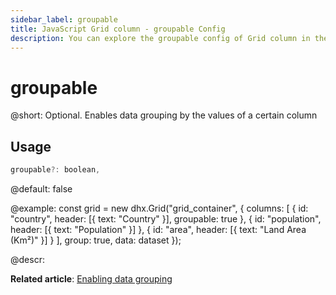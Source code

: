 ```yaml
---
sidebar_label: groupable
title: JavaScript Grid column - groupable Config 
description: You can explore the groupable config of Grid column in the documentation of the DHTMLX JavaScript UI library. Browse developer guides and API reference, try out code examples and live demos, and download a free 30-day evaluation version of DHTMLX Suite.
---
```


# groupable

@short: Optional. Enables data grouping by the values of a certain column

## Usage

~~~jsx
groupable?: boolean, 
~~~

@default: false

@example:
const grid = new dhx.Grid("grid_container", {
    columns: [
        { id: "country", header: [{ text: "Country" }], groupable: true },
        { id: "population", header: [{ text: "Population" }] },
        { id: "area", header: [{ text: "Land Area (Km²)" }] }
    ],
    group: true,
    data: dataset
});


@descr:

**Related article**: [Enabling data grouping](grid/usage.md#enabling-data-grouping)
